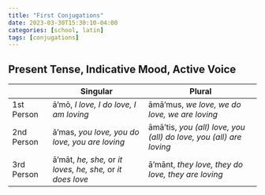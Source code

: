 ```yaml
---
title: "First Conjugations"
date: 2023-03-30T15:30:10-04:00
categories: [school, latin]
tags: [conjugations]
---
```


## Present Tense, Indicative Mood, Active Voice

|  | Singular | Plural |
|---|---|---|
| 1st Person | ā’mō, _I love, I do love, I am loving_ | āmā’mus, _we love, we do love, we are loving_ |
| 2nd Person | ā’mas, _you love, you do love, you are loving_ | āmā’tis, _you (all) love, you (all) do love, you (all) are loving_ |
| 3rd Person | ā’māt, _he, she,_ or _it loves, he, she,_ or _it does love_ | ā’mānt, _they love, they do love, they are loving_ |

